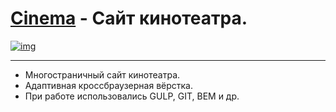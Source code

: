 # [Cinema](https://lyu-chunkwo.github.io/alpha/dist/index.html) - Сайт кинотеатра.

[<img src="https://lyu-chunkwo.github.io/cinematica/dist/images/foreadme/cinema.JPG" alt="img">](https://lyu-chunkwo.github.io/cinematica/dist/index.html)


---
- Многостраничный сайт кинотеатра.
- Адаптивная кроссбраузерная вёрстка.
- При работе использовались GULP, GIT, BEM и др.

